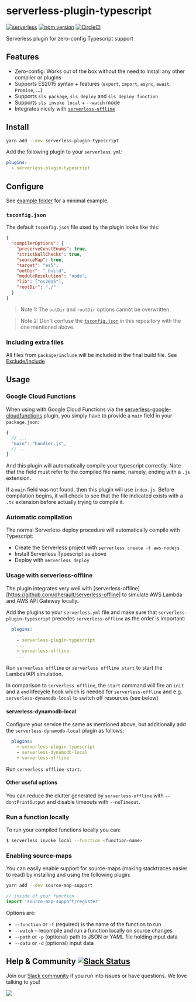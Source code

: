 # serverless-plugin-typescript

[![serverless](http://public.serverless.com/badges/v3.svg)](http://www.serverless.com) [![npm version](https://badge.fury.io/js/serverless-plugin-typescript.svg)](https://badge.fury.io/js/serverless-plugin-typescript) [![CircleCI](https://circleci.com/gh/graphcool/serverless-plugin-typescript.svg?style=svg)](https://circleci.com/gh/graphcool/serverless-plugin-typescript)

Serverless plugin for zero-config Typescript support

## Features

* Zero-config: Works out of the box without the need to install any other compiler or plugins
* Supports ES2015 syntax + features (`export`, `import`, `async`, `await`, `Promise`, ...)
* Supports `sls package`, `sls deploy` and `sls deploy function`
* Supports `sls invoke local` + `--watch` mode
* Integrates nicely with [`serverless-offline`](https://github.com/dherault/serverless-offline)

## Install

```sh
yarn add --dev serverless-plugin-typescript
```

Add the following plugin to your `serverless.yml`:

```yaml
plugins:
  - serverless-plugin-typescript
```

## Configure

See [example folder](example) for a minimal example.

### `tsconfig.json`

The default `tsconfig.json` file used by the plugin looks like this:

```json
{
  "compilerOptions": {
    "preserveConstEnums": true,
    "strictNullChecks": true,
    "sourceMap": true,
    "target": "es5",
    "outDir": ".build",
    "moduleResolution": "node",
    "lib": ["es2015"],
    "rootDir": "./"
  }
}
```

> Note 1: The `outDir` and `rootDir` options cannot be overwritten.

> Note 2: Don't confuse the [`tsconfig.json`](tsconfig.json) in this repository with the one mentioned above.

### Including extra files

All files from `package/include` will be included in the final build file. See [Exclude/Include](https://serverless.com/framework/docs/providers/aws/guide/packaging#exclude--include)


## Usage

### Google Cloud Functions

When using with Google Cloud Functions via the [serverless-google-cloudfunctions](https://github.com/serverless/serverless-google-cloudfunctions)
plugin, you simply have to provide a `main` field in your `package.json`:

```js
{
  // ...
  "main": "handler.js",
  // ..
}
```

And this plugin will automatically compile your typescript correctly. Note
that the field must refer to the compiled file name, namely, ending with a `.js`
extension.

If a `main` field was not found, then this plugin will use `index.js`. Before
compilation begins, it will check to see that the file indicated exists with a
`.ts` extension before actually trying to compile it.

### Automatic compilation

The normal Serverless deploy procedure will automatically compile with Typescript:

- Create the Serverless project with `serverless create -t aws-nodejs`
- Install Serverless Typescript as above
- Deploy with `serverless deploy`

### Usage with serverless-offline

The plugin integrates very well with [serverless-offline][https://github.com/dherault/serverless-offline] to
simulate AWS Lambda and AWS API Gateway locally.

Add the plugins to your `serverless.yml` file and make sure that `serverless-plugin-typescript`
precedes `serverless-offline` as the order is important:
```yaml
  plugins:
    ...
    - serverless-plugin-typescript
    ...
    - serverless-offline
    ...
```

Run `serverless offline` or `serverless offline start` to start the Lambda/API simulation.

In comparison to `serverless offline`, the `start` command will fire an `init` and a `end` lifecycle hook which is needed for `serverless-offline` and e.g. `serverless-dynamodb-local` to switch off resources (see below)

#### serverless-dynamodb-local

Configure your service the same as mentioned above, but additionally add the `serverless-dynamodb-local`
plugin as follows:
```yaml
  plugins:
    - serverless-plugin-typescript
    - serverless-dynamodb-local
    - serverless-offline
```

Run `serverless offline start`.

#### Other useful options

You can reduce the clutter generated by `serverless-offline` with `--dontPrintOutput` and
disable timeouts with `--noTimeout`.

### Run a function locally

To run your compiled functions locally you can:

```bash
$ serverless invoke local --function <function-name>
```

### Enabling source-maps

You can easily enable support for source-maps (making stacktraces easier to read) by installing and using the following plugin:

```sh
yarn add --dev source-map-support
```

```ts
// inside of your function
import 'source-map-support/register'
```

Options are:

- `--function` or `-f` (required) is the name of the function to run
- `--watch` - recompile and run a function locally on source changes
- `--path` or `-p` (optional) path to JSON or YAML file holding input data
- `--data` or `-d` (optional) input data

## Help & Community [![Slack Status](https://slack.graph.cool/badge.svg)](https://slack.graph.cool)

Join our [Slack community](http://slack.graph.cool/) if you run into issues or have questions. We love talking to you!

![](http://i.imgur.com/5RHR6Ku.png)
